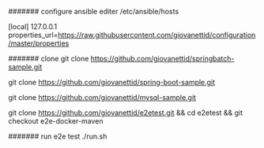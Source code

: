 
####### configure ansible 
editer /etc/ansible/hosts

[local]
127.0.0.1 properties_url=https://raw.githubusercontent.com/giovanettid/configuration/master/properties

####### clone 
git clone https://github.com/giovanettid/springbatch-sample.git

git clone https://github.com/giovanettid/spring-boot-sample.git

git clone https://github.com/giovanettid/mysql-sample.git

git clone https://github.com/giovanettid/e2etest.git && cd e2etest && git checkout e2e-docker-maven

####### run e2e test
./run.sh
